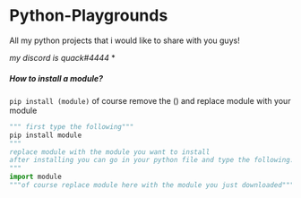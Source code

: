 # Python-Playgrounds

All my python projects that i would like to share with you guys!

*my discord is quack#4444* *


##### How to install a module?

`pip install (module)`
of course remove the () and replace module with your module

```Python
""" first type the following"""
pip install module
"""
replace module with the module you want to install
after installing you can go in your python file and type the following: 
"""
import module
"""of course replace module here with the module you just downloaded"""
```


